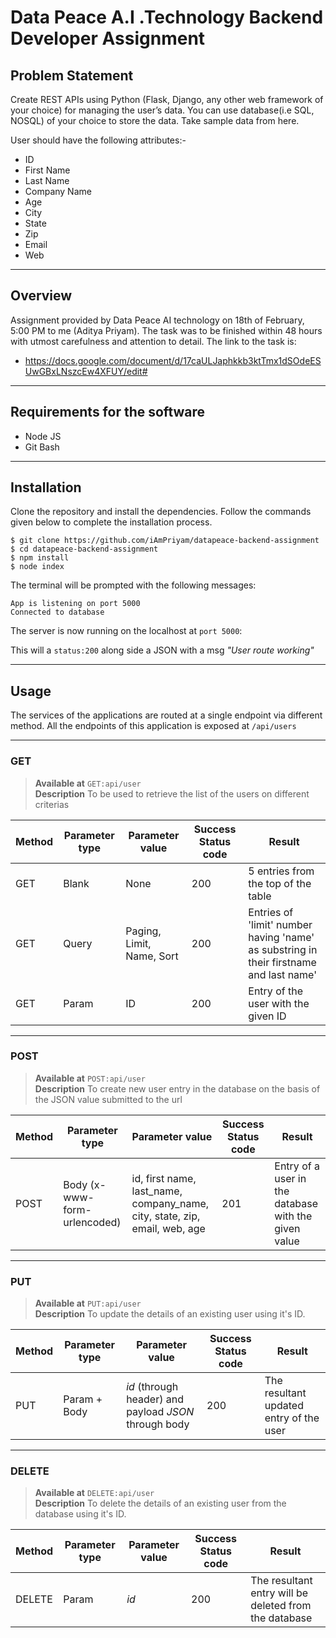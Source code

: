 # Data Peace A.I .Technology Backend Developer Assignment

## Problem Statement

Create REST APIs using Python (Flask, Django, any other web framework of your choice) for managing the user’s data. You can use database(i.e SQL, NOSQL) of your choice to store the data. Take sample data from here.

User should have the following attributes:-

- ID
- First Name
- Last Name
- Company Name
- Age
- City
- State
- Zip
- Email
- Web

---

## Overview

Assignment provided by Data Peace AI technology on 18th of February, 5:00 PM to me (Aditya Priyam). The task was to be finished within 48 hours with utmost carefulness and attention to detail. The link to the task is:

- https://docs.google.com/document/d/17caULJaphkkb3ktTmx1dSOdeESUwGBxLNszcEw4XFUY/edit#

---

## Requirements for the software

- Node JS
- Git Bash

---

## Installation

Clone the repository and install the dependencies. Follow the commands given below to complete the installation process.

```
$ git clone https://github.com/iAmPriyam/datapeace-backend-assignment
$ cd datapeace-backend-assignment
$ npm install
$ node index
```

The terminal will be prompted with the following messages:

```
App is listening on port 5000
Connected to database
```

The server is now running on the localhost at `port 5000`:

This will a `status:200` along side a JSON with a msg _"User route working"_

---

## Usage

The services of the applications are routed at a single endpoint via different method. All the endpoints of this application is exposed at `/api/users`

---

### GET

> **Available at** `GET:api/user` \
> **Description** To be used to retrieve the list of the users on different criterias

| Method | Parameter type | Parameter value           | Success Status code | Result                                                                                 |
| ------ | -------------- | ------------------------- | ------------------- | -------------------------------------------------------------------------------------- |
| GET    | Blank          | None                      | 200                 | 5 entries from the top of the table                                                    |
| GET    | Query          | Paging, Limit, Name, Sort | 200                 | Entries of 'limit' number having 'name' as substring in their firstname and last name' |
| GET    | Param          | ID                        | 200                 | Entry of the user with the given ID                                                    |

---

### POST

> **Available at** `POST:api/user` \
> **Description** To create new user entry in the database on the basis of the JSON value submitted to the url

| Method | Parameter type               | Parameter value                                                            | Success Status code | Result                                               |
| ------ | ---------------------------- | -------------------------------------------------------------------------- | ------------------- | ---------------------------------------------------- |
| POST   | Body (x-www-form-urlencoded) | id, first name, last_name, company_name, city, state, zip, email, web, age | 201                 | Entry of a user in the database with the given value |

---

### PUT

> **Available at** `PUT:api/user` \
> **Description** To update the details of an existing user using it's ID.

| Method | Parameter type | Parameter value                                       | Success Status code | Result                                  |
| ------ | -------------- | ----------------------------------------------------- | ------------------- | --------------------------------------- |
| PUT    | Param + Body   | _id_ (through header) and payload _JSON_ through body | 200                 | The resultant updated entry of the user |

---

### DELETE

> **Available at** `DELETE:api/user` \
> **Description** To delete the details of an existing user from the database using it's ID.

| Method | Parameter type | Parameter value | Success Status code | Result                                                |
| ------ | -------------- | --------------- | ------------------- | ----------------------------------------------------- |
| DELETE | Param          | _id_            | 200                 | The resultant entry will be deleted from the database |
